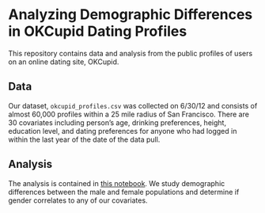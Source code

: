 # Analyzing Demographic Differences in OKCupid Dating Profiles
This repository contains data and analysis from the public profiles of users on an online dating site, OKCupid. 

## Data
Our dataset, `okcupid_profiles.csv` was collected on 6/30/12 and consists of almost 60,000 profiles within a 25 mile radius of San Francisco. There are 30 covariates including person’s age, drinking preferences, height, education level, and dating preferences for anyone who had logged in within the last year of the date of the data pull.

## Analysis
The analysis is contained in [this notebook](notebooks/okcupid-analysis.ipynb). We study demographic differences between the male and female populations and determine if gender correlates to any of our covariates.
